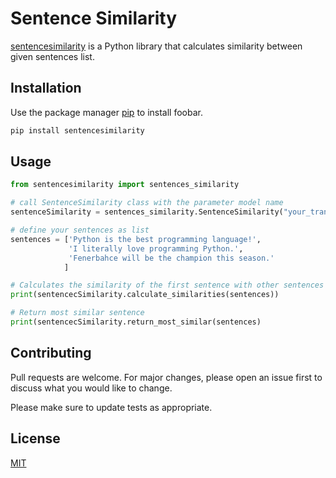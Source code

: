 # Sentence Similarity

[sentencesimilarity](https://pypi.org/project/sentencesimilarity/)  is a Python library that calculates similarity between given sentences list.

## Installation

Use the package manager [pip](https://pip.pypa.io/en/stable/) to install foobar.

```bash
pip install sentencesimilarity
```

## Usage

```python
from sentencesimilarity import sentences_similarity

# call SentenceSimilarity class with the parameter model name
sentenceSimilarity = sentences_similarity.SentenceSimilarity("your_transformers_model")

# define your sentences as list
sentences = ['Python is the best programming language!',
             'I literally love programming Python.',
             'Fenerbahce will be the champion this season.'
            ]

# Calculates the similarity of the first sentence with other sentences 
print(sentencecSimilarity.calculate_similarities(sentences))

# Return most similar sentence
print(sentencecSimilarity.return_most_similar(sentences)
```

## Contributing
Pull requests are welcome. For major changes, please open an issue first to discuss what you would like to change.

Please make sure to update tests as appropriate.

## License
[MIT](https://choosealicense.com/licenses/mit/)
